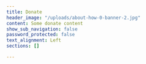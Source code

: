 ```yaml
---
title: Donate
header_image: "/uploads/about-how-0-banner-2.jpg"
content: Some donate content
show_sub_navigation: false
password_protected: false
text_alignment: Left
sections: []

---
```


